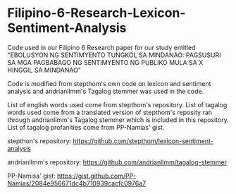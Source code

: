 # Filipino-6-Research-Lexicon-Sentiment-Analysis
Code used in our Filipino 6 Research paper for our study entitled "EBOLUSYON NG SENTIMYENTO TUNGKOL SA MINDANAO: PAGSUSURI SA MGA PAGBABAGO NG SENTIMYENTO NG PUBLIKO MULA SA X HINGGIL SA MINDANAO"

Code is modified from stepthom's own code on lexicon and sentiment analysis and andrianllmm's Tagalog stemmer was used in the code.

List of english words used come from stepthom's repository. 
List of tagalog words used come from a translated version of stepthom's reposity ran through andrianllmm's Tagalog stemmer which is included in this repository.
List of tagalog profanities come from PP-Namias' gist.

stepthon's repository:
https://github.com/stepthom/lexicon-sentiment-analysis

andrianllmm's repository:
https://github.com/andrianllmm/tagalog-stemmer

PP-Namisa' gist:
https://gist.github.com/PP-Namias/2084e956671dc4b710939cacfc0976a7
